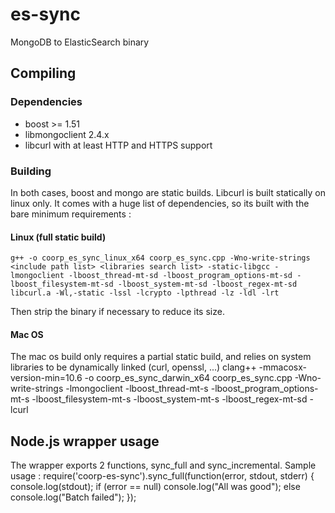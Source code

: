 es-sync
=======

MongoDB to ElasticSearch binary

Compiling
---------

### Dependencies
- boost >= 1.51
- libmongoclient 2.4.x
- libcurl with at least HTTP and HTTPS support

### Building
In both cases, boost and mongo are static builds. Libcurl is built statically on linux only. It comes with a huge list of dependencies, so its built with the bare minimum requirements :
    

#### Linux (full static build)
    g++ -o coorp_es_sync_linux_x64 coorp_es_sync.cpp -Wno-write-strings <include path list> <libraries search list> -static-libgcc -lmongoclient -lboost_thread-mt-sd -lboost_program_options-mt-sd -lboost_filesystem-mt-sd -lboost_system-mt-sd -lboost_regex-mt-sd libcurl.a -Wl,-static -lssl -lcrypto -lpthread -lz -ldl -lrt
Then strip the binary if necessary to reduce its size.

#### Mac OS
The mac os build only requires a partial static build, and relies on system libraries to be dynamically linked (curl, openssl, ...)
    clang++ -mmacosx-version-min=10.6 -o coorp_es_sync_darwin_x64 coorp_es_sync.cpp -Wno-write-strings <include path list> <libraries search list> -lmongoclient -lboost_thread-mt-s -lboost_program_options-mt-s -lboost_filesystem-mt-s -lboost_system-mt-s -lboost_regex-mt-sd -lcurl

Node.js wrapper usage
---------------------

The wrapper exports 2 functions, sync_full and sync_incremental.
Sample usage :
    require('coorp-es-sync').sync_full(function(error, stdout, stderr) {
        console.log(stdout);
        if (error == null)
            console.log("All was good");
        else
            console.log("Batch failed");
    });
